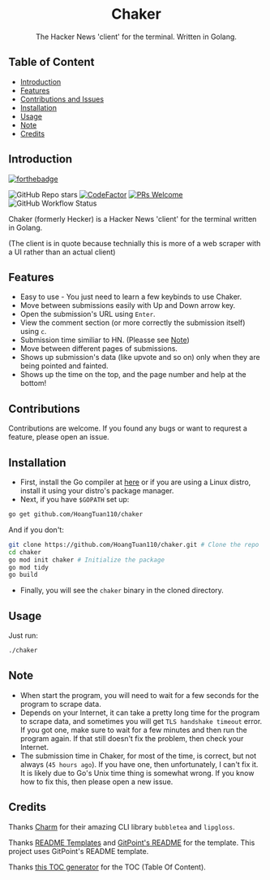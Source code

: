 <h1 align="center" class="header">Chaker</h1>
<p align="center" class="desc">
  The Hacker News 'client' for the terminal. Written in Golang.
</p>

## Table of Content
- [Introduction](#introduction)
- [Features](#features)
- [Contributions and Issues](#contributions-and-issues)
- [Installation](#installation)
- [Usage](#usage)
- [Note](#note)
- [Credits](#credits)

## Introduction
[![forthebadge](https://forthebadge.com/images/badges/built-with-love.svg)](https://forthebadge.com)

![GitHub Repo stars](https://img.shields.io/github/stars/HoangTuan110/chaker) [![CodeFactor](https://www.codefactor.io/repository/github/hoangtuan110/chaker/badge)](https://www.codefactor.io/repository/github/hoangtuan110/chaker) [![PRs Welcome](https://img.shields.io/badge/PRs-welcome-brightgreen.svg?style=flat)](http://makeapullrequest.com) ![GitHub Workflow Status](https://img.shields.io/github/workflow/status/HoangTuan110/chaker/Go)

Chaker (formerly Hecker) is a Hacker News 'client' for the terminal written in Golang.

(The client is in quote because technially this is more of a web scraper with a UI rather than an actual client)

## Features

* Easy to use - You just need to learn a few keybinds to use Chaker.
* Move between submissions easily with Up and Down arrow key.
* Open the submission's URL using `Enter`.
* View the comment section (or more correctly the submission itself) using `c`.
* Submission time similiar to HN. (Pleasse see [Note](#note))
* Move between different pages of submissions.
* Shows up submission's data (like upvote and so on) only when they are being pointed and fainted.
* Shows up the time on the top, and the page number and help at the bottom!

## Contributions

Contributions are welcome. If you found any bugs or want to requrest a feature, please open an issue.

## Installation

* First, install the Go compiler at [here](https://golang.org/dl/) or if you are using a Linux distro, install it using your distro's package manager.
* Next, if you have `$GOPATH` set up:
```sh
go get github.com/HoangTuan110/chaker
```
  And if you don't:
```sh
git clone https://github.com/HoangTuan110/chaker.git # Clone the repo
cd chaker
go mod init chaker # Initialize the package
go mod tidy
go build
```
* Finally, you will see the `chaker` binary in the cloned directory.

## Usage

Just run:

```sh
./chaker
```

## Note
* When start the program, you will need to wait for a few seconds for the program to scrape data.
* Depends on your Internet, it can take a pretty long time for the program to scrape data, and sometimes you will
  get `TLS handshake timeout` error. If you got one, make sure to wait for a few minutes and then run the program again.
  If that still doesn't fix the problem, then check your Internet.
* The submission time in Chaker, for most of the time, is correct, but not always (`45 hours ago`).
  If you have one, then unfortunately, I can't fix it. It is likely due to Go's Unix time thing is somewhat wrong.
  If you know how to fix this, then please open a new issue.

## Credits

Thanks [Charm](https://charm.sh) for their amazing CLI library `bubbletea` and `lipgloss`.

Thanks [README Templates](https://www.readme-templates.com) and [GitPoint's README](https://github.com/gitpoint/git-point#readme) for the template. This project uses GitPoint's README template.

Thanks [this TOC generator](https://ecotrust-canada.github.io/markdown-toc/) for the TOC (Table Of Content).
